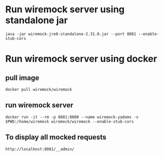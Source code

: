 # Run wiremock server using standalone jar

```
java -jar wiremock-jre8-standalone-2.31.0.jar --port 8081 --enable-stub-cors
```

# Run wiremock server using docker

## pull image
```
docker pull wiremock/wiremock
```

## run wiremock server 
```
docker run -it --rm -p 8081:8080 --name wiremock-yadoms -v $PWD:/home/wiremock wiremock/wiremock --enable-stub-cors
```

## To display all mocked requests
```
http://localhost:8081/__admin/
```
